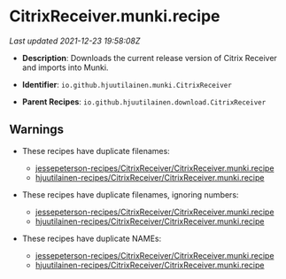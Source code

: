 # CitrixReceiver.munki.recipe

_Last updated 2021-12-23 19:58:08Z_

- **Description**: Downloads the current release version of Citrix Receiver and imports into Munki.

- **Identifier**: `io.github.hjuutilainen.munki.CitrixReceiver`

- **Parent Recipes**: `io.github.hjuutilainen.download.CitrixReceiver`

## Warnings

- These recipes have duplicate filenames:
    - [jessepeterson-recipes/CitrixReceiver/CitrixReceiver.munki.recipe](/autopkg-dupe-tracker/jessepeterson-recipes/CitrixReceiver/CitrixReceiver.munki.recipe)
    - [hjuutilainen-recipes/CitrixReceiver/CitrixReceiver.munki.recipe](/autopkg-dupe-tracker/hjuutilainen-recipes/CitrixReceiver/CitrixReceiver.munki.recipe)

- These recipes have duplicate filenames, ignoring numbers:
    - [jessepeterson-recipes/CitrixReceiver/CitrixReceiver.munki.recipe](/autopkg-dupe-tracker/jessepeterson-recipes/CitrixReceiver/CitrixReceiver.munki.recipe)
    - [hjuutilainen-recipes/CitrixReceiver/CitrixReceiver.munki.recipe](/autopkg-dupe-tracker/hjuutilainen-recipes/CitrixReceiver/CitrixReceiver.munki.recipe)

- These recipes have duplicate NAMEs:
    - [jessepeterson-recipes/CitrixReceiver/CitrixReceiver.munki.recipe](/autopkg-dupe-tracker/jessepeterson-recipes/CitrixReceiver/CitrixReceiver.munki.recipe)
    - [hjuutilainen-recipes/CitrixReceiver/CitrixReceiver.munki.recipe](/autopkg-dupe-tracker/hjuutilainen-recipes/CitrixReceiver/CitrixReceiver.munki.recipe)